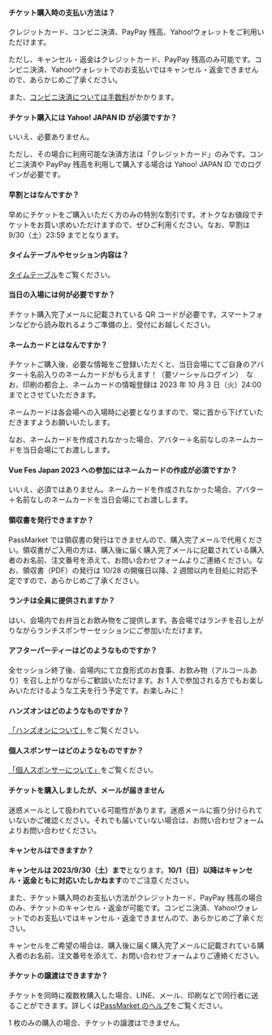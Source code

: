 #### チケット購入時の支払い方法は？

クレジットカード、コンビニ決済、PayPay 残高、Yahoo!ウォレットをご利用いただけます。

ただし、キャンセル・返金はクレジットカード、PayPay 残高のみ可能です。コンビニ決済、Yahoo!ウォレットでのお支払いではキャンセル・返金できませんので、あらかじめご了承ください。

また、<u>[コンビニ決済については手数料](https://support.yahoo-net.jp/SccPassmarket/s/article/H000008358)</u>がかかります。

#### チケット購入には Yahoo! JAPAN ID が必須ですか？

いいえ、必要ありません。

ただし、その場合に利用可能な決済方法は「クレジットカード」のみです。コンビニ決済や PayPay 残高を利用して購入する場合は Yahoo! JAPAN ID でのログインが必要です。

#### 早割とはなんですか？

早めにチケットをご購入いただく方のみの特別な割引です。オトクなお値段でチケットをお買い求めいただけますので、ぜひご利用ください。なお、早割は 9/30（土）23:59 までとなります。

#### タイムテーブルやセッション内容は？

[タイムテーブル](/#timetable)をご覧ください。

#### 当日の入場には何が必要ですか？

チケット購入完了メールに記載されている QR コードが必要です。スマートフォンなどから読み取れるようご準備の上、受付にお越しください。

#### ネームカードとはなんですか？

チケットご購入後、必要な情報をご登録いただくと、当日会場にてご自身のアバター＋名前入りのネームカードがもらえます！（要ソーシャルログイン）　なお、印刷の都合上、ネームカードの情報登録は 2023 年 10 月 3 日（火）24:00 までとさせていただきます。 

ネームカードは各会場への入場時に必要となりますので、常に首から下げていただきますようお願いいたします。

なお、ネームカードを作成されなかった場合、アバター＋名前なしのネームカードを当日会場にてお渡しします。

#### Vue Fes Japan 2023 への参加にはネームカードの作成が必須ですか？

いいえ、必須ではありません。ネームカードを作成されなかった場合、アバター＋名前なしのネームカードを当日会場にてお渡しします。

#### 領収書を発行できますか？

PassMarket では領収書の発行はできませんので、購入完了メールで代用ください。領収書がご入用の方は、購入後に届く購入完了メールに記載されている購入者のお名前、注文番号を添えて、お問い合わせフォームよりご連絡ください。なお、領収書（PDF）の発行は 10/28 の開催日以降、2 週間以内を目処に対応予定ですので、あらかじめご了承ください。

#### ランチは全員に提供されますか？

はい、会場内でお弁当とお飲み物をご提供します。各会場ではランチを召し上がりながらランチスポンサーセッションにご参加いただけます。

#### アフターパーティーはどのようなものですか？

全セッション終了後、会場内にて立食形式のお食事、お飲み物（アルコールあり）を召し上がりながらご歓談いただけます。お 1 人で参加される方でもお楽しみいただけるような工夫を行う予定です。お楽しみに！

#### ハンズオンはどのようなものですか？

[「ハンズオンについて」](/#handson)をご覧ください。

#### 個人スポンサーはどのようなものですか？

[「個人スポンサーについて」](/#personal-sponsor)をご覧ください。

#### チケットを購入しましたが、メールが届きません

迷惑メールとして扱われている可能性があります。迷惑メールに振り分けられていないかご確認ください。それでも届いていない場合は、お問い合わせフォームよりお問い合わせください。

#### キャンセルはできますか？

**キャンセルは 2023/9/30（土）まで**となります。**10/1（日）以降はキャンセル・返金ともに対応いたしかねます**のでご注意ください。

また、チケット購入時のお支払い方法がクレジットカード、PayPay 残高の場合のみ、チケットのキャンセル・返金が可能です。コンビニ決済、Yahoo!ウォレットでのお支払いではキャンセル・返金できませんので、あらかじめご了承ください。

キャンセルをご希望の場合は、購入後に届く購入完了メールに記載されている購入者のお名前、注文番号を添えて、お問い合わせフォームよりご連絡ください。

#### チケットの譲渡はできますか？

チケットを同時に複数枚購入した場合、LINE、メール、印刷などで同行者に送ることができます。詳しくは<u>[PassMarket のヘルプ](https://blog-passmarket.yahoo.co.jp/archives/assign.html)</u>をご覧ください。

1 枚のみの購入の場合、チケットの譲渡はできません。
